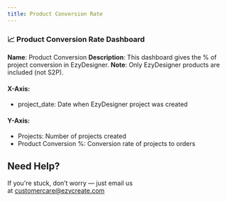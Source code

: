 ```yaml
---
title: Product Conversion Rate
---
```

### **📈 Product Conversion Rate Dashboard**

**Name**: Product Conversion
 **Description**: This dashboard gives the % of project conversion in EzyDesigner.
 **Note**: Only EzyDesigner products are included (not S2P).

#### **X-Axis:**

* project_date: Date when EzyDesigner project was created

#### **Y-Axis:**

* Projects: Number of projects created
* Product Conversion %: Conversion rate of projects to orders




## **Need Help?**

If you're stuck, don’t worry — just email us at [customercare@ezycreate.com](mailto:support@ezycreate.com)
